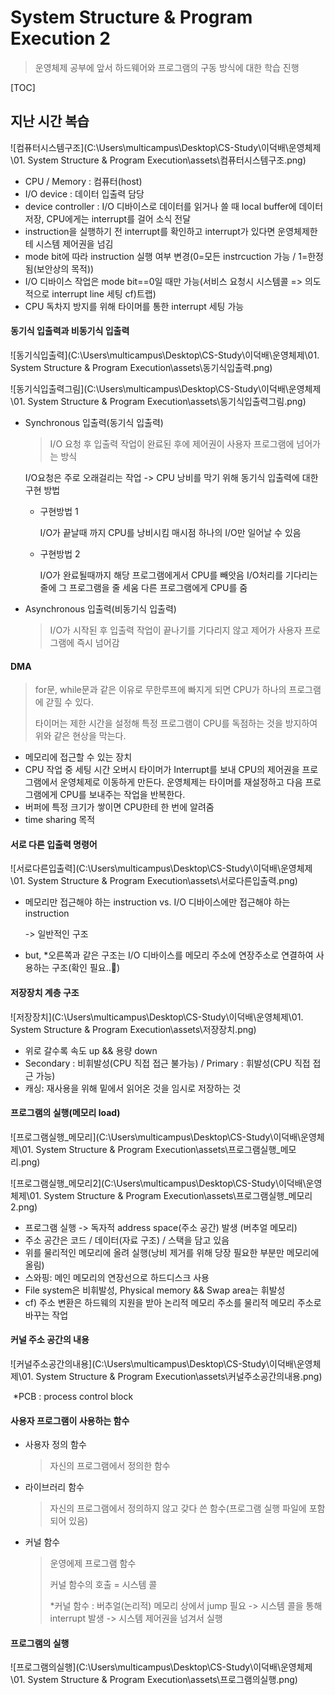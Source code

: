 # System Structure & Program Execution 2

> 운영체제 공부에 앞서 하드웨어와 프로그램의 구동 방식에 대한 학습 진행

[TOC]

## 지난 시간 복습

![컴퓨터시스템구조](C:\Users\multicampus\Desktop\CS-Study\이덕배\운영체제\01. System Structure & Program Execution\assets\컴퓨터시스템구조.png)

- CPU / Memory : 컴퓨터(host)
- I/O device : 데이터 입출력 담당
- device controller : I/O 디바이스로 데이터를 읽거나 쓸 때 local buffer에 데이터 저장, CPU에게는 interrupt를 걸어 소식 전달
- instruction을 실행하기 전 interrupt를 확인하고 interrupt가 있다면 운영체제한테 시스템 제어권을 넘김
- mode bit에 따라 instruction 실행 여부 변경(0=모든 instrcuction 가능 / 1=한정됨(보안상의 목적))
- I/O 디바이스 작업은 mode bit==0일 때만 가능(서비스 요청시 시스템콜 => 의도적으로 interrupt line 세팅 cf)트랩)
- CPU 독차지 방지를 위해 타이머를 통한 interrupt 세팅 가능



#### 동기식 입출력과 비동기식 입출력

![동기식입출력](C:\Users\multicampus\Desktop\CS-Study\이덕배\운영체제\01. System Structure & Program Execution\assets\동기식입출력.png)

![동기식입출력그림](C:\Users\multicampus\Desktop\CS-Study\이덕배\운영체제\01. System Structure & Program Execution\assets\동기식입출력그림.png)

- Synchronous 입출력(동기식 입출력)

  > I/O 요청 후 입출력 작업이 완료된 후에 제어권이 사용자 프로그램에 넘어가는 방식

  I/O요청은 주로 오래걸리는 작업 -> CPU 낭비를 막기 위해 동기식 입출력에 대한 구현 방법

  - 구현방법 1

    I/O가 끝날때 까지 CPU를 낭비시킴
    매시점 하나의 I/O만 일어날 수 있음

  - 구현방법 2

    I/O가 완료될때까지 해당 프로그램에게서 CPU를 빼앗음
    I/O처리를 기다리는 줄에 그 프로그램을 줄 세움
    다른 프로그램에게 CPU를 줌

- Asynchronous 입출력(비동기식 입출력)

  > I/O가 시작된 후 입출력 작업이 끝나기를 기다리지 않고 제어가 사용자 프로그램에 즉시 넘어감

  

#### DMA

> for문, while문과 같은 이유로 무한루프에 빠지게 되면 CPU가 하나의 프로그램에 갇힐 수 있다.
>
> 타이머는 제한 시간을 설정해 특정 프로그램이 CPU를 독점하는 것을 방지하여 위와 같은 현상을 막는다.

- 메모리에 접근할 수 있는 장치
- CPU 작업 중 세팅 시간 오버시 타이머가 Interrupt를 보내 CPU의 제어권을 프로그램에서 운영체제로 이동하게 만든다. 운영체제는 타이머를 재설정하고 다음 프로그램에게 CPU를 보내주는 작업을 반복한다.
- 버퍼에 특정 크기가 쌓이면 CPU한테 한 번에 알려줌
- time sharing 목적



#### 서로 다른 입출력 명령어

![서로다른입출력](C:\Users\multicampus\Desktop\CS-Study\이덕배\운영체제\01. System Structure & Program Execution\assets\서로다른입출력.png)

- 메모리만 접근해야 하는 instruction vs. I/O 디바이스에만 접근해야 하는 instruction

  -> 일반적인 구조

- but, *오른쪽과 같은 구조는 I/O 디바이스를 메모리 주소에 연장주소로 연결하여 사용하는 구조(확인 필요..🚫)



#### 저장장치 계층 구조

![저장장치](C:\Users\multicampus\Desktop\CS-Study\이덕배\운영체제\01. System Structure & Program Execution\assets\저장장치.png)

- 위로 갈수록 속도 up && 용량 down
- Secondary : 비휘발성(CPU 직접 접근 불가능) / Primary : 휘발성(CPU 직접 접근 가능)
- 캐싱: 재사용을 위해 밑에서 읽어온 것을 임시로 저장하는 것



#### 프로그램의 실행(메모리 load)

![프로그램실행_메모리](C:\Users\multicampus\Desktop\CS-Study\이덕배\운영체제\01. System Structure & Program Execution\assets\프로그램실행_메모리.png)

![프로그램실행_메모리2](C:\Users\multicampus\Desktop\CS-Study\이덕배\운영체제\01. System Structure & Program Execution\assets\프로그램실행_메모리2.png)

- 프로그램 실행 -> 독자적 address space(주소 공간) 발생 (버추얼 메모리)
- 주소 공간은 코드 / 데이터(자료 구조) / 스택을 담고 있음
- 위를 물리적인 메모리에 올려 실행(낭비 제거를 위해 당장 필요한 부분만 메모리에 올림)
- 스와핑: 메인 메모리의 연장선으로 하드디스크 사용
- File system은 비휘발성, Physical memory && Swap area는 휘발성
- cf) 주소 변환은 하드웨의 지원을 받아 논리적 메모리 주소를 물리적 메모리 주소로 바꾸는 작업



#### 커널 주소 공간의 내용

![커널주소공간의내용](C:\Users\multicampus\Desktop\CS-Study\이덕배\운영체제\01. System Structure & Program Execution\assets\커널주소공간의내용.png)

​			*PCB : process control block



#### 사용자 프로그램이 사용하는 함수

- 사용자 정의 함수

  > 자신의 프로그램에서 정의한 함수

- 라이브러리 함수

  > 자신의 프로그램에서 정의하지 않고 갖다 쓴 함수(프로그램 실행 파일에 포함되어 있음)

- 커널 함수

  > 운영에제 프로그램 함수
  >
  > 커널 함수의 호출 = 시스템 콜
  >
  > *커널 함수 : 버추얼(논리적) 메모리 상에서 jump 필요 -> 시스템 콜을 통해 interrupt 발생 -> 시스템 제어권을 넘겨서 실행



#### 프로그램의 실행

![프로그램의실행](C:\Users\multicampus\Desktop\CS-Study\이덕배\운영체제\01. System Structure & Program Execution\assets\프로그램의실행.png)

